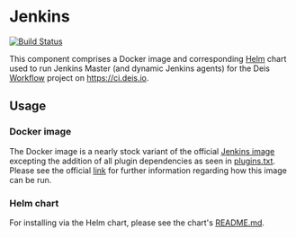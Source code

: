 # Jenkins
[![Build Status](https://ci.deis.io/job/jenkins/badge/icon)](https://ci.deis.io/job/jenkins)

This component comprises a Docker image and corresponding [Helm][] chart used to run Jenkins Master (and dynamic Jenkins agents) for the Deis [Workflow][] project on https://ci.deis.io.

## Usage

### Docker image

The Docker image is a nearly stock variant of the official [Jenkins image][] excepting the addition of all plugin dependencies as seen in [plugins.txt](plugins.txt).  Please see the official [link][Jenkins image] for further information regarding how this image can be run.

### Helm chart

For installing via the Helm chart, please see the chart's [README.md](charts/jenkins/README.md).

[Workflow]: https://github.com/deis/workflow
[Helm]: https://github.com/kubernetes/helm
[Jenkins image]: https://hub.docker.com/r/library/jenkins
